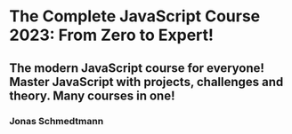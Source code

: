 # The Complete JavaScript Course 2023: From Zero to Expert!
## The modern JavaScript course for everyone! Master JavaScript with projects, challenges and theory. Many courses in one!
### Jonas Schmedtmann